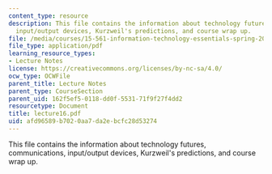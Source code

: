 ```yaml
---
content_type: resource
description: This file contains the information about technology futures, communications,
  input/output devices, Kurzweil's predictions, and course wrap up.
file: /media/courses/15-561-information-technology-essentials-spring-2005/afd96589b7020aa7da2ebcfc28d53274_lecture16.pdf
file_type: application/pdf
learning_resource_types:
- Lecture Notes
license: https://creativecommons.org/licenses/by-nc-sa/4.0/
ocw_type: OCWFile
parent_title: Lecture Notes
parent_type: CourseSection
parent_uid: 162f5ef5-0118-dd0f-5531-71f9f27f4dd2
resourcetype: Document
title: lecture16.pdf
uid: afd96589-b702-0aa7-da2e-bcfc28d53274
---
```

This file contains the information about technology futures, communications, input/output devices, Kurzweil's predictions, and course wrap up.